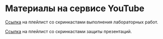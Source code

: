 # Материалы на сервисе YouTube

[Ссылка](https://www.youtube.com/playlist?list=PLabeQW9pMjn3ZopSKXhtN7GFrUonT9u69) на плейлист со скринкастами выполнения лабораторных работ.
 
[Ссылка](https://www.youtube.com/playlist?list=PLabeQW9pMjn1Wfwc_ZeRjRgawSjiWffki) на плейлист со скринкастами защиты презентаций.
